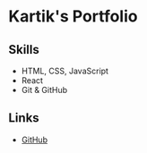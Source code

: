 # Kartik's Portfolio

## Skills
- HTML, CSS, JavaScript
- React
- Git & GitHub

## Links
- [GitHub](https://github.com/kartikbudarap/Portfolio)

